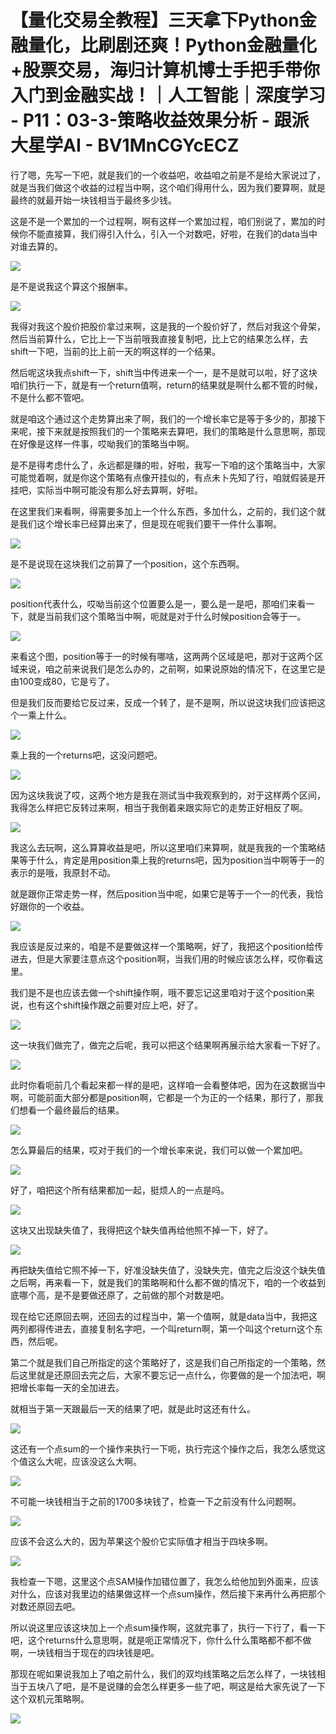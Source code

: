 # 【量化交易全教程】三天拿下Python金融量化，比刷剧还爽！Python金融量化+股票交易，海归计算机博士手把手带你入门到金融实战！｜人工智能｜深度学习 - P11：03-3-策略收益效果分析 - 跟派大星学AI - BV1MnCGYcECZ

行了嗯，先写一下吧，就是我们的一个收益吧，收益咱之前是不是给大家说过了，就是当我们做这个收益的过程当中啊，这个咱们得用什么，因为我们要算啊，就是最终的就最开始一块钱相当于最终多少钱。

这是不是一个累加的一个过程啊，啊有这样一个累加过程，咱们别说了，累加的时候你不能直接算，我们得引入什么，引入一个对数吧，好啦，在我们的data当中对谁去算的。



![](img/1ba60da8122d11d14b336ffa68c1883a_1.png)

是不是说我这个算这个报酬率。

![](img/1ba60da8122d11d14b336ffa68c1883a_3.png)

我得对我这个股价把股价拿过来啊，这是我的一个股价好了，然后对我这个骨架，然后当前算什么，它比上一下当前哦我直接复制吧，比上它的结果怎么样，去shift一下吧，当前的比上前一天的啊这样的一个结果。

然后呢这块我点shift一下，shift当中传进来一个一，是不是就可以啦，好了这块咱们执行一下，就是有一个return值啊，return的结果就是啊什么都不管的时候，不是什么都不管吧。

就是咱这个通过这个走势算出来了啊，我们的一个增长率它是等于多少的，那接下来呢，接下来就是按照我们的一个策略来去算吧，我们的策略是什么意思啊，那现在好像是这样一件事，哎呦我们的策略当中啊。

是不是得考虑什么了，永远都是赚的啦，好啦，我写一下咱的这个策略当中，大家可能觉着啊，就是你这个策略有点像开挂似的，有点未卜先知了行，咱就假装是开挂吧，实际当中啊可能没有那么好去算啊，好啦。

在这里我们来看啊，得需要多加上一个什么东西，多加什么，之前的，我们这个就是我们这个增长率已经算出来了，但是现在呢我们要干一件什么事啊。



![](img/1ba60da8122d11d14b336ffa68c1883a_5.png)

是不是说现在这块我们之前算了一个position，这个东西啊。

![](img/1ba60da8122d11d14b336ffa68c1883a_7.png)

position代表什么，哎呦当前这个位置要么是一，要么是一是吧，那咱们来看一下，就是当前我们这个策略当中啊，呃就是对于什么时候position会等于一。



![](img/1ba60da8122d11d14b336ffa68c1883a_9.png)

来看这个图，position等于一的时候有哪啥，这两两个区域是吧，那对于这两个区域来说，咱之前来说我们是怎么办的，之前啊，如果说原始的情况下，在这里它是由100变成80，它是亏了。

但是我们反而要给它反过来，反成一个转了，是不是啊，所以说这块我们应该把这个一乘上什么。

![](img/1ba60da8122d11d14b336ffa68c1883a_11.png)

乘上我的一个returns吧，这没问题吧。

![](img/1ba60da8122d11d14b336ffa68c1883a_13.png)

因为这块我说了哎，这两个地方是我在测试当中我观察到的，对于这样两个区间，我得怎么样把它反转过来啊，相当于我倒着来跟实际它的走势正好相反了啊。



![](img/1ba60da8122d11d14b336ffa68c1883a_15.png)

我这么去玩啊，这么算算收益是吧，所以这里咱们来算啊，就是我我的一个策略结果等于什么，肯定是用position乘上我的returns吧，因为position当中啊等于一的表示的是哦，我原封不动。

就是跟你正常走势一样，然后position当中呢，如果它是等于一个一的代表，我恰好跟你的一个收益。

![](img/1ba60da8122d11d14b336ffa68c1883a_17.png)

我应该是反过来的，咱是不是要做这样一个策略啊，好了，我把这个position给传进去，但是大家要注意点这个position啊，当我们用的时候应该怎么样，哎你看这里。

我们是不是也应该去做一个shift操作啊，哦不要忘记这里咱对于这个position来说，也有这个shift操作跟之前要对应上吧，好了。



![](img/1ba60da8122d11d14b336ffa68c1883a_19.png)

这一块我们做完了，做完之后呢，我可以把这个结果啊再展示给大家看一下好了。

![](img/1ba60da8122d11d14b336ffa68c1883a_21.png)

此时你看呃前几个看起来都一样的是吧，这样咱一会看整体吧，因为在这数据当中啊，可能前面大部分都是position啊，它都是一个为正的一个结果，那行了，那我们想看一个最终最后的结果。



![](img/1ba60da8122d11d14b336ffa68c1883a_23.png)

怎么算最后的结果，哎对于我们的一个增长率来说，我们可以做一个累加吧。

![](img/1ba60da8122d11d14b336ffa68c1883a_25.png)

好了，咱把这个所有结果都加一起，挺烦人的一点是吗。

![](img/1ba60da8122d11d14b336ffa68c1883a_27.png)

这块又出现缺失值了，我得把这个缺失值再给他照不掉一下，好了。

![](img/1ba60da8122d11d14b336ffa68c1883a_29.png)

再把缺失值给它照不掉一下，好准没缺失值了，没缺失完，值完之后没这个缺失值之后啊，再来看一下，就是我们的策略啊和什么都不做的情况下，咱的一个收益到底哪个高，是不是要做还原了，之前做的那个对数是吧。

现在给它还原回去啊，还回去的过程当中，第一个值啊，就是data当中，我把这两列都得传进去，直接复制名字吧，一个叫return啊，第一个叫这个return这个东西，然后呢。

第二个就是我们自己所指定的这个策略好了，这是我们自己所指定的一个策略，然后这里就是还原回去完之后，大家不要忘记一点什么，你要做的是一个加法吧，啊把增长率每一天的全加进去。

就相当于第一天跟最后一天的结果了吧，就是此时这还有什么。

![](img/1ba60da8122d11d14b336ffa68c1883a_31.png)

这还有一个点sum的一个操作来执行一下呃，执行完这个操作之后，我怎么感觉这个值这么大呢，应该没这么大啊。



![](img/1ba60da8122d11d14b336ffa68c1883a_33.png)

不可能一块钱相当于之前的1700多块钱了，检查一下之前没有什么问题啊。

![](img/1ba60da8122d11d14b336ffa68c1883a_35.png)

应该不会这么大的，因为苹果这个股价它实际值才相当于四块多啊。

![](img/1ba60da8122d11d14b336ffa68c1883a_37.png)

我检查一下嗯，这里这个点SAM操作加错位置了，我怎么给他加到外面来，应该对什么，应该对我里边的结果做这样一个点sum操作，然后接下来再什么再把那个对数还原回去吧。

所以说这里应该这块加上一个点sum操作啊，这就完事了，执行一下行了，看一下吧，这个returns什么意思啊，就是呃正常情况下，你什么什么策略都不都不做啊，一块钱相当于现在的四块钱是吧。

那现在呢如果说我加上了咱之前什么，我们的双均线策略之后怎么样了，一块钱相当于五块八了吧，是不是说赚的会怎么样更多一些了吧，啊这是给大家先说了一下这个双机元策略啊。



![](img/1ba60da8122d11d14b336ffa68c1883a_39.png)